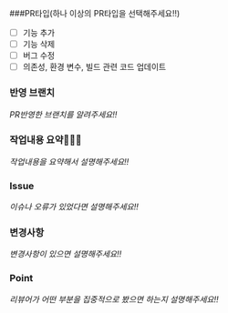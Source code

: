 ###PR타입(하나 이상의 PR타입을 선택해주세요!!)
- [ ] 기능 추가 
- [ ] 기능 삭제
- [ ] 버그 수정 
- [ ] 의존성, 환경 변수, 빌드 관련 코드 업데이트

### 반영 브랜치  
_PR반영한 브랜치를 알려주세요!!_

### 작업내용 요약👨🏼‍💻  
_작업내용을 요약해서 설명해주세요!!_

### Issue  
_이슈나 오류가 있었다면 설명해주세요!!_

### 변경사항  
_변경사항이 있으면 설명해주세요!!_

### Point  
_리뷰어가 어떤 부분을 집중적으로 봤으면 하는지 설명해주세요!!_



